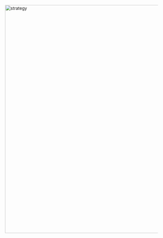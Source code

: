 
<img width="753" alt="strategy" src="https://github.com/SaumikDana/Machine_Learning_Trading/assets/9474631/3933ff9f-4370-40f2-ab62-dc8a73cbf945">


